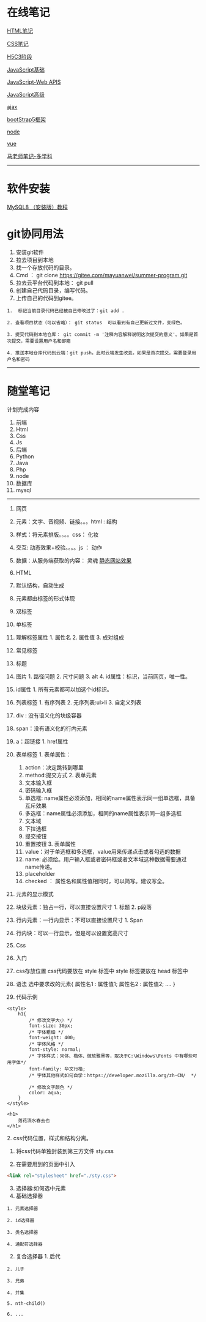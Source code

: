 # 在线笔记
[HTML笔记](https://www.yuque.com/myw/mps0hv)

[CSS笔记](https://www.yuque.com/myw/css)

[H5C3阶段](https://www.yuque.com/myw/di8gqh)

[JavaScript基础](https://www.yuque.com/myw/javascriptbasic)

[JavaScript-Web APIS](https://www.yuque.com/myw/hpkan9)

[JavaScript高级](https://www.yuque.com/myw/hpkan9)

[ajax](https://malaoshi.feishu.cn/drive/folder/fldcn09fMgibeWqEvCUpplfNpAh)


[bootStrap5框架](https://malaoshi.feishu.cn/drive/folder/fldcnnMfYzqc0yUCr6CIMq2AwQf)

[node](https://malaoshi.feishu.cn/drive/folder/fldcnoGTRNHim2vTzdmx3FSmInc)

[vue](https://malaoshi.feishu.cn/drive/folder/fldcniDngiRjKlgjf2rwLjBttwh)



[马老师笔记-多学科](https://www.yuque.com/myw)

---

# 软件安装
[MySQL8 （安装版）教程](https://malaoshi.feishu.cn/docx/doxcn8yWT5lVNSPjbI18TSAHA9f)

# git协同用法
1. 安装git软件
2. 拉去项目到本地
  1. 找一个存放代码的目录。
  2. Cmd ： git clone https://gitee.com/mayuanwei/summer-program.git
  3. 拉去云平台代码到本地： git pull
  4. 创建自己代码目录，编写代码。
  5. 上传自己的代码到gitee。

    1.  标记当前目录代码已经被自己修改过了：git add .

    2. 查看项目状态（可以省略）： git status  可以看到有自己更新过文件，变绿色。

    3. 提交代码到本地仓库： git commit -m '注释内容解释说明这次提交的意义'。如果是首次提交，需要设置用户名和邮箱

    4. 推送本地仓库代码到云端：git push。此时云端发生改变。如果是首次提交，需要登录用户名和密码

---

# 随堂笔记
计划完成内容
1. 前端
  1. Html
  2. Css
  3. Js
2. 后端
  1. Python
  2. Java
  3. Php 
  4. node
3. 数据库
  1. mysql
---
1. 网页
1. 元素：文字、音视频、链接。。。html : 结构
  1. 样式：将元素排版。。。。css：  化妆
2. 交互: 动态效果+校验。。。。js  ： 动作
  1. 数据：从服务端获取的内容：  灵魂
[静态网站效果](http://jdd93.host3v.club/mddshopping/)

2. HTML
1. 默认结构，自动生成
2. 元素都由标签的形式体现
  1. 双标签
  2. 单标签
  3. 理解标签属性
    1. 属性名
    2. 属性值
    3. 成对组成
3. 常见标签
  1. 标题
  2. 图片
    1. 路径问题
    2. 尺寸问题
    3. alt
    4. id属性：标识，当前网页，唯一性。
  3. id属性
    1. 所有元素都可以加这个id标识。
  4. 列表标签
    1. 有序列表
    2. 无序列表:ul>li
    3. 自定义列表
  5. div : 没有语义化的块级容器
  6. span：没有语义化的行内元素
  7. a：超链接
    1. href属性
  8. 表单标签
    1. 表单属性：
      1. action：决定跳转到哪里
      2. method:提交方式
    2. 表单元素
      1. 文本输入框
      2. 密码输入框
      3. 单选框: name属性必须添加，相同的name属性表示同一组单选框，具备互斥效果
      4. 多选框：name属性必须添加，相同的name属性表示同一组多选框
      5. 文本域
      6. 下拉选框
      7. 提交按钮
      8. 重置按钮
    3. 表单属性
      1. value：对于单选框和多选框，value用来传递点击或者勾选的数据
      2. name: 必须给。用户输入框或者密码框或者文本域这种数据需要通过name传递。
      3. placeholder
      4. checked ： 属性名和属性值相同时，可以简写。建议写全。
4. 元素的显示模式
  1. 块级元素：独占一行，可以直接设置尺寸
    1. 标题
    2. p段落
  2. 行内元素：一行内显示：不可以直接设置尺寸
    1. Span
  3. 行内块：可以一行显示，但是可以设置宽高尺寸

3. Css
1. 入门
  1. css存放位置
css代码要放在 style 标签中
 style  标签要放在 head 标签中
  2. 语法
选中要求改的元素{
    属性名1 : 属性值1;
    属性名2 : 属性值2;
    ....
}
  1. 代码示例
<!DOCTYPE html>
<html lang="en">
<head>
    <meta charset="UTF-8">
    <meta name="viewport" content="width=device-width, initial-scale=1.0">
    <title>样式入门：基本样式</title>

    <style>
        h1{
            /* 修改文字大小 */
            font-size: 30px;
            /* 字体粗细 */
            font-weight: 400;
            /* 字体风格 */
            font-style: normal;
            /* 字体样式：宋体、楷体、微软雅黑等，取决于C:\Windows\Fonts 中有哪些可用字体*/
            font-family: 华文行楷;
            /* 字体其他样式如何自学：https://developer.mozilla.org/zh-CN/  */

            /* 修改文字颜色 */
            color: aqua;
        }
    </style>
</head>
<body>
    
    <h1>
        落花流水春去也
    </h1>
</body>
</html>
2. css代码位置，样式和结构分离。

  1. 将css代码单独封装到第三方文件  sty.css 

  2. 在需要用到的页面中引入 

```html
<link rel="stylesheet" href="./sty.css">
```

3. 选择器:如何选中元素
  1. 基础选择器

    1. 元素选择器

    2. id选择器

    3. 类名选择器

    4. 通配符选择器

  2. 复合选择器
    1. 后代

    2. 儿子

    3. 兄弟

    4. 并集

    5. nth-child()

    6. ...
